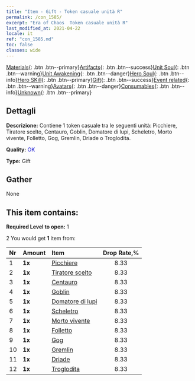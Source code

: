 ```yaml
---
title: "Item - Gift - Token casuale unità R"
permalink: /con_1585/
excerpt: "Era of Chaos  Token casuale unità R"
last_modified_at: 2021-04-22
locale: it
ref: "con_1585.md"
toc: false
classes: wide
---
```

 [Materials](/ItemsIT/){: .btn .btn--primary}[Artifacts](/ItemsIT/Artifacts/){: .btn .btn--success}[Unit Soul](/ItemsIT/UnitSoul/){: .btn .btn--warning}[Unit Awakening](/ItemsIT/UnitAwakening/){: .btn .btn--danger}[Hero Soul](/ItemsIT/HeroSoul/){: .btn .btn--info}[Hero SKill](/ItemsIT/HeroSkill/){: .btn .btn--primary}[Gift](/ItemsIT/Gift/){: .btn .btn--success}[Event related](/ItemsIT/Events/){: .btn .btn--warning}[Avatars](/ItemsIT/Avatars/){: .btn .btn--danger}[Consumables](/ItemsIT/Consumables/){: .btn .btn--info}[Unknown](/ItemsIT/Unknown/){: .btn .btn--primary}

## Dettagli
 **Descrizione:** Contiene 1 token casuale tra le seguenti unità: Picchiere, Tiratore scelto, Centauro, Goblin, Domatore di lupi, Scheletro, Morto vivente, Folletto, Gog, Gremlin, Driade o Troglodita.

 **Quality:** <span style="color: #0000CD">OK</span>

 **Type:** Gift

## Gather

  None

## This item contains:

 **Required Level to open:** 1

 2 You would get **1** item  from:

  | Nr | Amount |     Item    | Drop Rate,% |
  |:---|:-------|:------------|:---------:|
  | 1 |  **1x** | [Picchiere](/ItemsIT/unt_190/) | 8.33 | 
  | 2 |  **1x** | [Tiratore scelto](/ItemsIT/unt_191/) | 8.33 | 
  | 3 |  **1x** | [Centauro](/ItemsIT/unt_199/) | 8.33 | 
  | 4 |  **1x** | [Goblin](/ItemsIT/unt_217/) | 8.33 | 
  | 5 |  **1x** | [Domatore di lupi](/ItemsIT/unt_218/) | 8.33 | 
  | 6 |  **1x** | [Scheletro](/ItemsIT/unt_208/) | 8.33 | 
  | 7 |  **1x** | [Morto vivente](/ItemsIT/unt_209/) | 8.33 | 
  | 8 |  **1x** | [Folletto](/ItemsIT/unt_226/) | 8.33 | 
  | 9 |  **1x** | [Gog](/ItemsIT/unt_227/) | 8.33 | 
  | 10 |  **1x** | [Gremlin](/ItemsIT/unt_235/) | 8.33 | 
  | 11 |  **1x** | [Driade](/ItemsIT/unt_262/) | 8.33 | 
  | 12 |  **1x** | [Troglodita](/ItemsIT/unt_244/) | 8.33 | 
